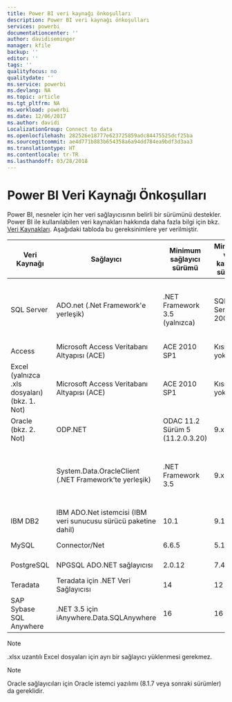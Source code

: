```yaml
---
title: Power BI veri kaynağı önkoşulları
description: Power BI veri kaynağı önkoşulları
services: powerbi
documentationcenter: ''
author: davidiseminger
manager: kfile
backup: ''
editor: ''
tags: ''
qualityfocus: no
qualitydate: ''
ms.service: powerbi
ms.devlang: NA
ms.topic: article
ms.tgt_pltfrm: NA
ms.workload: powerbi
ms.date: 12/06/2017
ms.author: davidi
LocalizationGroup: Connect to data
ms.openlocfilehash: 282526e18777e623725859adc84475525dcf25ba
ms.sourcegitcommit: ae4d771b883b654358a6a94dd784ea9bdf3d3aa3
ms.translationtype: HT
ms.contentlocale: tr-TR
ms.lasthandoff: 03/28/2018
---
```

# <a name="power-bi-data-source-prerequisites"></a>Power BI Veri Kaynağı Önkoşulları
Power BI, nesneler için her veri sağlayıcısının belirli bir sürümünü destekler. Power BI ile kullanılabilen veri kaynakları hakkında daha fazla bilgi için bkz. [Veri Kaynakları](desktop-data-sources.md). Aşağıdaki tabloda bu gereksinimlere yer verilmiştir.

| Veri Kaynağı | Sağlayıcı | Minimum sağlayıcı sürümü | Minimum veri kaynağı sürümü | Desteklenen veri kaynağı nesneleri | İndirme bağlantısı |
| --- | --- | --- | --- | --- | --- |
| SQL Server |ADO.net (.Net Framework'e yerleşik) |.NET Framework 3.5 (yalnızca) |SQL Server 2005 |Tablolar/Görünümler, Skaler işlevler, Tablo işlevleri |.NET Framework 3.5 veya sonraki sürümlerle birlikte gelir |
| Access |Microsoft Access Veritabanı Altyapısı (ACE) |ACE 2010 SP1 |Kısıtlama yok |Tablolar/Görünümler |[İndirme bağlantısı](http://go.microsoft.com/fwlink/?linkid=285987&clcid=0x409) |
| Excel (yalnızca .xls dosyaları) (bkz. 1. Not) |Microsoft Access Veritabanı Altyapısı (ACE) |ACE 2010 SP1 |Kısıtlama yok |Tablolar, Sayfalar |[İndirme bağlantısı](http://go.microsoft.com/fwlink/?linkid=285987&clcid=0x409) |
| Oracle (bkz. 2. Not) |ODP.NET |ODAC 11.2 Sürüm 5 (11.2.0.3.20) |9.x |Tablolar/Görünümler |[İndirme bağlantısı](http://go.microsoft.com/fwlink/?linkid=272376&clcid=0x409) |
| | System.Data.OracleClient (.NET Framework’te yerleşik) |.NET Framework 3.5 |9.x |Tablolar/Görünümler |.NET Framework 3.5 veya sonraki sürümlerle birlikte gelir |
| IBM DB2 |IBM ADO.Net istemcisi (IBM veri sunucusu sürücü paketine dahil) |10.1 |9.1+ |Tablolar/Görünümler |[İndirme bağlantısı](http://go.microsoft.com/fwlink/?linkid=274911&clcid=0x409) |
| MySQL |Connector/Net |6.6.5 |5.1 |Tablolar/Görünümler, Skaler işlevler |[İndirme bağlantısı](http://go.microsoft.com/fwlink/?linkid=278885&clcid=0x409) |
| PostgreSQL |NPGSQL ADO.NET sağlayıcısı |2.0.12 |7.4 |Tablolar/Görünümler |[İndirme bağlantısı](http://go.microsoft.com/fwlink/?linkid=282716&clcid=0x409) |
| Teradata |Teradata için .NET Veri Sağlayıcısı |14 |12 |Tablolar/Görünümler |[İndirme bağlantısı](http://go.microsoft.com/fwlink/?linkid=278886&clcid=0x409) |
| SAP Sybase SQL Anywhere |.NET 3.5 için iAnywhere.Data.SQLAnywhere |16 |16 |Tablolar/Görünümler |[İndirme bağlantısı](http://go.microsoft.com/fwlink/?linkid=324846) |

>[!NOTE]
>.xlsx uzantılı Excel dosyaları için ayrı bir sağlayıcı yüklenmesi gerekmez.

>[!NOTE]
>Oracle sağlayıcıları için Oracle istemci yazılımı (8.1.7 veya sonraki sürümler) da gereklidir.
> 
> 

